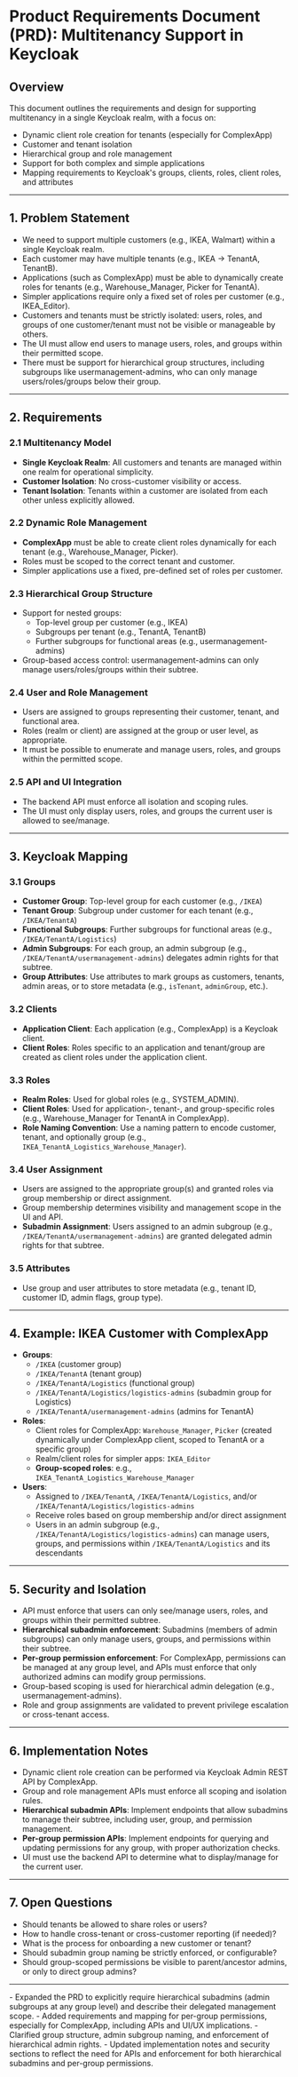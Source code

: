 # Product Requirements Document (PRD): Multitenancy Support in Keycloak

## Overview

This document outlines the requirements and design for supporting multitenancy in a single Keycloak realm, with a focus on:
- Dynamic client role creation for tenants (especially for ComplexApp)
- Customer and tenant isolation
- Hierarchical group and role management
- Support for both complex and simple applications
- Mapping requirements to Keycloak's groups, clients, roles, client roles, and attributes

---

## 1. Problem Statement

- We need to support multiple customers (e.g., IKEA, Walmart) within a single Keycloak realm.
- Each customer may have multiple tenants (e.g., IKEA → TenantA, TenantB).
- Applications (such as ComplexApp) must be able to dynamically create roles for tenants (e.g., Warehouse_Manager, Picker for TenantA).
- Simpler applications require only a fixed set of roles per customer (e.g., IKEA_Editor).
- Customers and tenants must be strictly isolated: users, roles, and groups of one customer/tenant must not be visible or manageable by others.
- The UI must allow end users to manage users, roles, and groups within their permitted scope.
- There must be support for hierarchical group structures, including subgroups like usermanagement-admins, who can only manage users/roles/groups below their group.

---

## 2. Requirements

### 2.1 Multitenancy Model

- **Single Keycloak Realm**: All customers and tenants are managed within one realm for operational simplicity.
- **Customer Isolation**: No cross-customer visibility or access.
- **Tenant Isolation**: Tenants within a customer are isolated from each other unless explicitly allowed.

### 2.2 Dynamic Role Management

- **ComplexApp** must be able to create client roles dynamically for each tenant (e.g., Warehouse_Manager, Picker).
- Roles must be scoped to the correct tenant and customer.
- Simpler applications use a fixed, pre-defined set of roles per customer.

### 2.3 Hierarchical Group Structure

- Support for nested groups:
    - Top-level group per customer (e.g., IKEA)
    - Subgroups per tenant (e.g., TenantA, TenantB)
    - Further subgroups for functional areas (e.g., usermanagement-admins)
- Group-based access control: usermanagement-admins can only manage users/roles/groups within their subtree.

### 2.4 User and Role Management

- Users are assigned to groups representing their customer, tenant, and functional area.
- Roles (realm or client) are assigned at the group or user level, as appropriate.
- It must be possible to enumerate and manage users, roles, and groups within the permitted scope.

### 2.5 API and UI Integration

- The backend API must enforce all isolation and scoping rules.
- The UI must only display users, roles, and groups the current user is allowed to see/manage.

---

## 3. Keycloak Mapping

### 3.1 Groups

- **Customer Group**: Top-level group for each customer (e.g., `/IKEA`)
- **Tenant Group**: Subgroup under customer for each tenant (e.g., `/IKEA/TenantA`)
- **Functional Subgroups**: Further subgroups for functional areas (e.g., `/IKEA/TenantA/Logistics`)
- **Admin Subgroups**: For each group, an admin subgroup (e.g., `/IKEA/TenantA/usermanagement-admins`) delegates admin rights for that subtree.
- **Group Attributes**: Use attributes to mark groups as customers, tenants, admin areas, or to store metadata (e.g., `isTenant`, `adminGroup`, etc.).

### 3.2 Clients

- **Application Client**: Each application (e.g., ComplexApp) is a Keycloak client.
- **Client Roles**: Roles specific to an application and tenant/group are created as client roles under the application client.

### 3.3 Roles

- **Realm Roles**: Used for global roles (e.g., SYSTEM_ADMIN).
- **Client Roles**: Used for application-, tenant-, and group-specific roles (e.g., Warehouse_Manager for TenantA in ComplexApp).
- **Role Naming Convention**: Use a naming pattern to encode customer, tenant, and optionally group (e.g., `IKEA_TenantA_Logistics_Warehouse_Manager`).

### 3.4 User Assignment

- Users are assigned to the appropriate group(s) and granted roles via group membership or direct assignment.
- Group membership determines visibility and management scope in the UI and API.
- **Subadmin Assignment**: Users assigned to an admin subgroup (e.g., `/IKEA/TenantA/usermanagement-admins`) are granted delegated admin rights for that subtree.

### 3.5 Attributes

- Use group and user attributes to store metadata (e.g., tenant ID, customer ID, admin flags, group type).

---

## 4. Example: IKEA Customer with ComplexApp

- **Groups**:
    - `/IKEA` (customer group)
    - `/IKEA/TenantA` (tenant group)
    - `/IKEA/TenantA/Logistics` (functional group)
    - `/IKEA/TenantA/Logistics/logistics-admins` (subadmin group for Logistics)
    - `/IKEA/TenantA/usermanagement-admins` (admins for TenantA)
- **Roles**:
    - Client roles for ComplexApp: `Warehouse_Manager`, `Picker` (created dynamically under ComplexApp client, scoped to TenantA or a specific group)
    - Realm/client roles for simpler apps: `IKEA_Editor`
    - **Group-scoped roles**: e.g., `IKEA_TenantA_Logistics_Warehouse_Manager`
- **Users**:
    - Assigned to `/IKEA/TenantA`, `/IKEA/TenantA/Logistics`, and/or `/IKEA/TenantA/Logistics/logistics-admins`
    - Receive roles based on group membership and/or direct assignment
    - Users in an admin subgroup (e.g., `/IKEA/TenantA/Logistics/logistics-admins`) can manage users, groups, and permissions within `/IKEA/TenantA/Logistics` and its descendants

---

## 5. Security and Isolation

- API must enforce that users can only see/manage users, roles, and groups within their permitted subtree.
- **Hierarchical subadmin enforcement**: Subadmins (members of admin subgroups) can only manage users, groups, and permissions within their subtree.
- **Per-group permission enforcement**: For ComplexApp, permissions can be managed at any group level, and APIs must enforce that only authorized admins can modify group permissions.
- Group-based scoping is used for hierarchical admin delegation (e.g., usermanagement-admins).
- Role and group assignments are validated to prevent privilege escalation or cross-tenant access.

---

## 6. Implementation Notes

- Dynamic client role creation can be performed via Keycloak Admin REST API by ComplexApp.
- Group and role management APIs must enforce all scoping and isolation rules.
- **Hierarchical subadmin APIs**: Implement endpoints that allow subadmins to manage their subtree, including user, group, and permission management.
- **Per-group permission APIs**: Implement endpoints for querying and updating permissions for any group, with proper authorization checks.
- UI must use the backend API to determine what to display/manage for the current user.

---

## 7. Open Questions

- Should tenants be allowed to share roles or users?
- How to handle cross-tenant or cross-customer reporting (if needed)?
- What is the process for onboarding a new customer or tenant?
- Should subadmin group naming be strictly enforced, or configurable?
- Should group-scoped permissions be visible to parent/ancestor admins, or only to direct group admins?

---

<aider-summary>
- Expanded the PRD to explicitly require hierarchical subadmins (admin subgroups at any group level) and describe their delegated management scope.
- Added requirements and mapping for per-group permissions, especially for ComplexApp, including APIs and UI/UX implications.
- Clarified group structure, admin subgroup naming, and enforcement of hierarchical admin rights.
- Updated implementation notes and security sections to reflect the need for APIs and enforcement for both hierarchical subadmins and per-group permissions.
</aider-summary>
